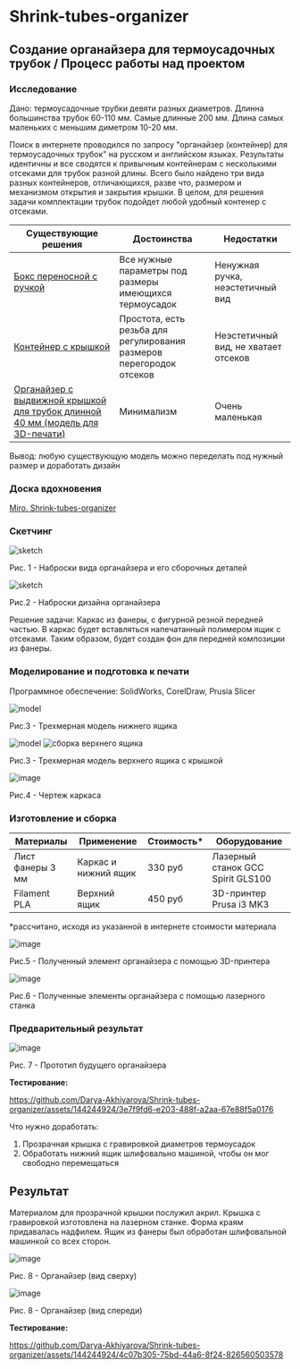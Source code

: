 # Shrink-tubes-organizer
## Создание органайзера для термоусадочных трубок / Процесс работы над проектом

### Исследование

Дано: термоусадочные трубки девяти разных диаметров. Длинна большинства трубок 60-110 мм. Самые длинные 200 мм. Длина самых маленьких с меньшим диметром 10-20 мм.

Поиск в интернете проводился по запросу "органайзер (контейнер) для термоусадочных трубок" на русском и английском языках. Результаты идентичны и все сводятся к привычным контейнерам с несколькими отсеками для трубок разной длины. Всего было найдено три вида разных контейнеров, отличающихся, разве что, размером и механизмом открытия и закрытия крышки. В целом, для решения задачи комплектации трубок подойдет любой удобный контенер с отсеками. 

| Существующие решения      | Достоинства          | Недостатки |
|---------------------------|----------------------|------------|
|[Бокс переносной с ручкой](https://www.tinytronics.nl/shop/en/tools-and-mounting/installation-and-mounting-material/heat-shrink-tubing/heat-shrink-tubing-kit-in-box-coloured-505-pieces)| Все нужные параметры под размеры имеющихся термоусадок | Ненужная ручка, неэстетичный вид |
|[Контейнер с крышкой](https://sl.aliexpress.ru/p?key=YzjJUIn) | Простота, есть резьба для регулирования размеров перегородок отсеков | Неэстетичный вид, не хватает отсеков |
|[Органайзер с выдвижной крышкой для трубок длинной 40 мм (модель для 3D-печати)](https://www.thingiverse.com/thing:4410437) | Минимализм | Очень маленькая |

Вывод: любую существующую модель можно переделать под нужный размер и доработать дизайн

### Доска вдохновения

[Miro. Shrink-tubes-organizer](https://miro.com/welcomeonboard/V0tsdHA0bVhsWVZuT2hpaVNEZVlDTWJCRUJZbVh0aGRsM0RycVFKY2ZiNDJUR2g2aEFEN1g2MGpqeU9pekZhT3wzMDc0NDU3MzUxOTc5OTc5NTY3fDI=?share_link_id=810120161103)

### Скетчинг

![sketch](скетч1.jpeg)

Рис. 1 - Наброски вида органайзера и его сборочных деталей

![sketch](скетч2.jpeg)

Рис.2 - Наброски дизайна органайзера


Решение задачи: Каркас из фанеры, с фигурной резной передней частью. В каркас будет вставляться напечатанный полимером ящик с отсеками. Таким образом, будет создан фон для передней композиции из фанеры.

### Моделирование и подготовка к печати

Программное обеспечение: SolidWorks, CorelDraw, Prusia Slicer

![model](ящик-н.jpg)

Рис.3 - Трехмерная модель нижнего ящика

![model](ящик-в.jpg)
![сборка верхнего ящика](https://github.com/Darya-Akhiyarova/Shrink-tubes-organizer/assets/144244924/f5e5f6ec-8d38-4252-b120-ca49262b9b50)

Рис.3 - Трехмерная модель верхнего ящика с крышкой

![image](чертеж.png)

Рис.4 - Чертеж каркаса

### Изготовление и сборка

| Материалы        | Применение         | Стоимость*        | Оборудование       |
|------------------|--------------------|-------------------|--------------------|
|Лист фанеры 3 мм  | Каркас и нижний ящик | 330 руб | Лазерный станок GCC Spirit GLS100 |
|Filament PLA  | Верхний ящик| 450 руб | 3D-принтер Prusa i3 MK3 |

*рассчитано, исходя из указанной в интернете стоимости материала

![image](элемент.jpg)

Рис.5 - Полученный элемент органайзера с помощью 3D-принтера

![image](детали.jpg)

Рис.6 - Полученные элементы органайзера с помощью лазерного станка

### Предварительный результат

![image](прототип.jpeg)

Рис. 7 - Прототип будущего органайзера

**Тестирование:**

https://github.com/Darya-Akhiyarova/Shrink-tubes-organizer/assets/144244924/3e7f9fd6-e203-488f-a2aa-67e88f5a0176

Что нужно доработать:
1. Прозрачная крышка с гравировкой диаметров термоусадок
2. Обработать нижний ящик шлифовально машиной, чтобы он мог свободно перемещаться

## Результат

Материалом для прозрачной крышки послужил акрил. Крышка с гравировкой изготовлена на лазерном станке. Форма краям придавалась надфилем. 
Ящик из фанеры был обработан шлифовальной машинкой со всех сторон. 


![image](сверху.jpeg)

Рис. 8 - Органайзер (вид сверху)

![image](перед.jpeg)

Рис. 8 - Органайзер (вид спереди)

**Тестирование:**

https://github.com/Darya-Akhiyarova/Shrink-tubes-organizer/assets/144244924/4c07b305-75bd-44a6-8f24-826560503578

